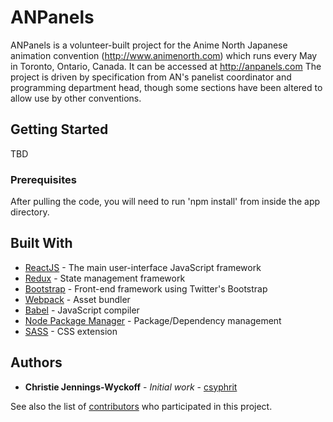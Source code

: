 # ANPanels

ANPanels is a volunteer-built project for the Anime North Japanese animation convention (http://www.animenorth.com) which runs every May in Toronto, Ontario, Canada. It can be accessed at http://anpanels.com The project is driven by specification from AN's panelist coordinator and programming department head, though some sections have been altered to allow use by other conventions.

## Getting Started

TBD

### Prerequisites

After pulling the code, you will need to run 'npm install' from inside the app directory.

## Built With

* [ReactJS](https://reactjs.org/) - The main user-interface JavaScript framework
* [Redux](https://redux.js.org/) - State management framework
* [Bootstrap](https://react-bootstrap.github.io/) - Front-end framework using Twitter's Bootstrap
* [Webpack](https://webpack.js.org/) - Asset bundler
* [Babel](https://babeljs.io/) - JavaScript compiler
* [Node Package Manager](https://www.npmjs.com/) - Package/Dependency management
* [SASS](https://sass-lang.com/) - CSS extension

## Authors

* **Christie Jennings-Wyckoff** - *Initial work* - [csyphrit](https://github.com/csyphrit)

See also the list of [contributors](https://github.com/csyphrit/anpanels_v2/graphs/contributors) who participated in this project.
